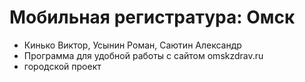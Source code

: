 Мобильная регистратура: Омск
========
- Кинько Виктор, Усынин Роман, Саютин Александр
- Программа для удобной работы с сайтом omskzdrav.ru
- городской проект